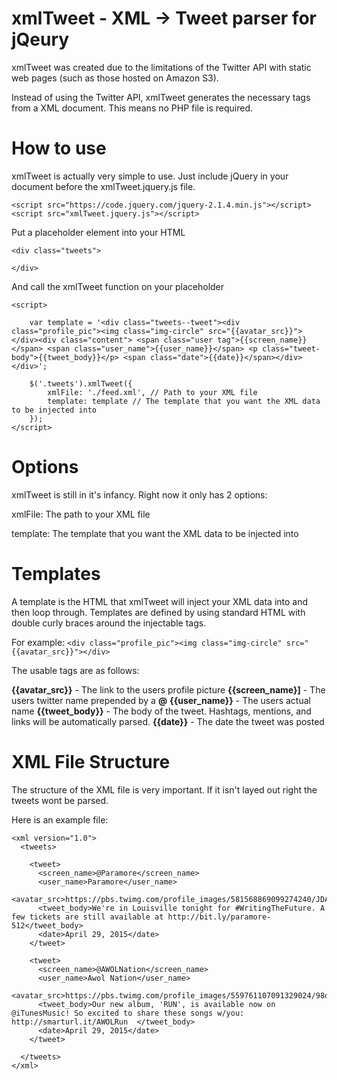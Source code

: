 # xmlTweet - XML -> Tweet parser for jQeury

xmlTweet was created due to the limitations of the Twitter API with static web pages (such as those hosted on Amazon S3).

Instead of using the Twitter API, xmlTweet generates the necessary tags from a XML document. This means no PHP file is required.

# How to use

xmlTweet is actually very simple to use. Just include jQuery in your document before the xmlTweet.jquery.js file.

```
<script src="https://code.jquery.com/jquery-2.1.4.min.js"></script>
<script src="xmlTweet.jquery.js"></script>
```

Put a placeholder element into your HTML

```
<div class="tweets">

</div>
```

And call the xmlTweet function on your placeholder

```
<script>

    var template = '<div class="tweets--tweet"><div class="profile_pic"><img class="img-circle" src="{{avatar_src}}"></div><div class="content"> <span class="user tag">{{screen_name}}</span> <span class="user_name">{{user_name}}</span> <p class="tweet-body">{{tweet_body}}</p> <span class="date">{{date}}</span></div></div>';

    $('.tweets').xmlTweet({
        xmlFile: './feed.xml', // Path to your XML file
        template: template // The template that you want the XML data to be injected into
    });
</script>
```

# Options

xmlTweet is still in it's infancy. Right now it only has 2 options:

xmlFile: The path to your XML file

template: The template that you want the XML data to be injected into

# Templates

A template is the HTML that xmlTweet will inject your XML data into and then loop through. Templates are defined by using standard HTML with double curly braces around the injectable tags.

For example: `<div class="profile_pic"><img class="img-circle" src="{{avatar_src}}"></div>`

The usable tags are as follows:

__{{avatar_src}}__      - The link to the users profile picture
__{{screen_name}]__     - The users twitter name prepended by a __@__
__{{user_name}}__       - The users actual name
__{{tweet_body}}__      - The body of the tweet. Hashtags, mentions, and links will be automatically parsed.
__{{date}}__            - The date the tweet was posted

# XML File Structure

The structure of the XML file is very important. If it isn't layed out right the tweets wont be parsed.

Here is an example file:

```
<xml version="1.0">
  <tweets>

    <tweet>
      <screen_name>@Paramore</screen_name>
      <user_name>Paramore</user_name>
      <avatar_src>https://pbs.twimg.com/profile_images/581568869099274240/JDAj9I1n.jpg</avatar_src>
      <tweet_body>We're in Louisville tonight for #WritingTheFuture. A few tickets are still available at http://bit.ly/paramore-512</tweet_body>
      <date>April 29, 2015</date>
    </tweet>

    <tweet>
      <screen_name>@AWOLNation</screen_name>
      <user_name>Awol Nation</user_name>
      <avatar_src>https://pbs.twimg.com/profile_images/559761107091329024/98qeYWlt.jpeg</avatar_src>
      <tweet_body>Our new album, 'RUN', is available now on @iTunesMusic! So excited to share these songs w/you: http://smarturl.it/AWOLRun  </tweet_body>
      <date>April 29, 2015</date>
    </tweet>

  </tweets>
</xml>
```